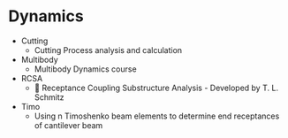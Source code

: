 # Dynamics
* Cutting
  * Cutting Process analysis and calculation
* Multibody
  * Multibody Dynamics course
* RCSA
  * :hammer: Receptance Coupling Substructure Analysis - Developed by T. L. Schmitz
* Timo
  * Using n Timoshenko beam elements to determine end receptances of cantilever beam

<br>
<br>
<br>
